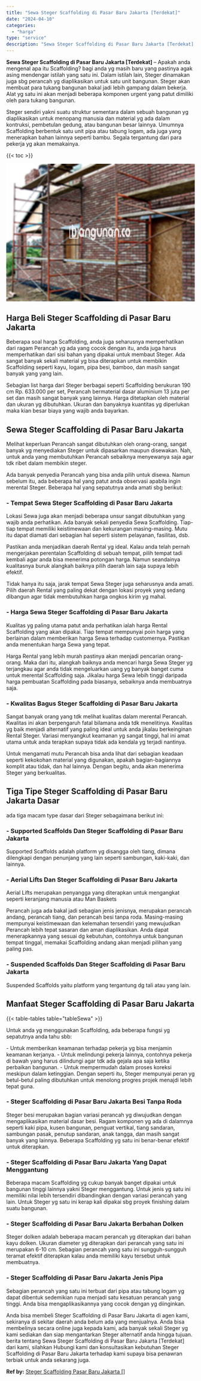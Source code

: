 ```yaml
---
title: "Sewa Steger Scaffolding di Pasar Baru Jakarta [Terdekat]"
date: "2024-04-10"
categories: 
  - "harga"
type: "service"
description: "Sewa Steger Scaffolding di Pasar Baru Jakarta [Terdekat]. Anda bisa membeli Steger Scaffolding di Pasar Baru Jakarta di agen kami, sekiranya di sekitar daera..."
---
```


**Sewa Steger Scaffolding di Pasar Baru Jakarta \[Terdekat\]** – Apakah anda mengenal apa itu Scaffolding? bagi anda yg masih baru yang pastinya agak asing mendengar istilah yang satu ini. Dalam istilah lain, Steger dinamakan juga sbg perancah yg diaplikasikan untuk satu unit bangunan. Steger akan membuat para tukang bangunan bakal jadi lebih gampang dalam bekerja. Alat yg satu ini akan menjadi beberapa komponen urgent yang patut dimiliki oleh para tukang bangunan.

Steger sendiri yakni suatu struktur sementara dalam sebuah bangunan yg diaplikasikan untuk menopang manusia dan material yg ada dalam kontruksi, pembetulan gedung, atau bangunan besar lainnya. Umumnya Scaffolding berbentuk satu unit pipa atau tabung logam, ada juga yang menerapkan bahan lainnya seperti bambu. Segala tergantung dari para pekerja yg akan memakainya.

{{< toc >}}

![Sewa Steger Scaffolding di Pasar Baru Jakarta [Terdekat]](/images/sewa-scaffolding-steger-20.png)

## Harga Beli Steger Scaffolding di Pasar Baru Jakarta

Beberapa soal harga Scaffolding, anda juga seharusnya memperhatikan dari ragam Perancah yg ada yang cocok dengan itu, anda juga harus memperhatikan dari sisi bahan yang dipakai untuk membaut Steger. Ada sangat banyak sekali material yg bisa diterapkan untuk membikin Scaffolding seperti kayu, logam, pipa besi, bamboo, dan masih sangat banyak yang yang lain.

Sebagian list harga dari Steger berbagai seperti Scaffolding berukuran 190 cm Rp. 633.000 per set, Perancah bermaterial dasar aluminium 13 juta per set dan masih sangat banyak yang lainnya. Harga ditetapkan oleh material dan ukuran yg dibutuhkan. Ukuran dan banyaknya kuantitas yg diperlukan maka kian besar biaya yang wajib anda bayarkan.

## Sewa Steger Scaffolding di Pasar Baru Jakarta

Melihat keperluan Perancah sangat dibutuhkan oleh orang-orang, sangat banyak yg menyediakan Steger untuk dipasarkan maupun disewakan. Nah, untuk anda yang membutuhkan Perancah sebaiknya menyewanya saja agar tdk ribet dalam membikin steger.

Ada banyak penyedia Perancah yang bisa anda pilih untuk disewa. Namun sebelum itu, ada beberapa hal yang patut anda observasi apabila ingin merental Steger. Beberapa hal yang sepatutnya anda amati sbg berikut:

### \- Tempat Sewa Steger Scaffolding di Pasar Baru Jakarta

Lokasi Sewa juga akan menjadi beberapa unsur sangat dibutuhkan yang wajib anda perhatikan. Ada banyak sekali penyedia Sewa Scaffolding. Tiap-tiap tempat memiliki keistimewaan dan kekurangan masing-masing. Mutu itu dapat diamati dari sebagian hal seperti sistem pelayanan, fasilitas, dsb.

Pastikan anda menjadikan daerah Rental yg ideal. Kalau anda telah pernah mengerjakan perentalan Scaffolding di sebuah tempat, pilih tempat tadi kembali agar anda bisa menerima potongan harga. Namun seandainya kualitasnya buruk alangkah baiknya pilih daerah lain saja supaya lebih efektif.

Tidak hanya itu saja, jarak tempat Sewa Steger juga seharusnya anda amati. Pilih daerah Rental yang paling dekat dengan lokasi proyek yang sedang dibangun agar tidak membutuhkan harga ongkos kirim yg mahal.

### \- Harga Sewa Steger Scaffolding di Pasar Baru Jakarta

Kualitas yg paling utama patut anda perhatikan ialah harga Rental Scaffolding yang akan dipakai. Tiap tempat mempunyai poin harga yang berlainan dalam memberikan harga Sewa terhadap customernya. Pastikan anda menentukan harga Sewa yang tepat.

Harga Rental yang lebih murah pastinya akan menjadi pencarian orang-orang. Maka dari itu, alangkah baiknya anda mencari harga Sewa Steger yg terjangkau agar anda tidak mengeluarkan uang yg banyak banget cuma untuk merental Scaffolding saja. Jikalau harga Sewa lebih tinggi daripada harga pembuatan Scaffolding pada biasanya, sebaiknya anda membuatnya saja.

### \- Kwalitas Bagus Steger Scaffolding di Pasar Baru Jakarta

Sangat banyak orang yang tdk melihat kualitas dalam merental Perancah. Kwalitas ini akan berpengaruh fatal bilamana anda tdk menelitinya. Kwalitas yg baik menjadi alternatif yang paling ideal untuk anda jikalau berkeinginan Rental Steger. Variasi menyangkut keamanan yg sangat tinggi, hal ini amat utama untuk anda terapkan supaya tidak ada kendala yg terjadi nantinya.

Untuk mengamati mutu Perancah bisa anda lihat dari sebagian keadaan seperti kekokohan material yang digunakan, apakah bagian-bagiannya komplit atau tidak, dan hal lainnya. Dengan begitu, anda akan menerima Steger yang berkualitas.

## Tiga Tipe Steger Scaffolding di Pasar Baru Jakarta Dasar

ada tiga macam type dasar dari Steger sebagaimana berikut ini:

### \- Supported Scaffolds Dan Steger Scaffolding di Pasar Baru Jakarta

Supported Scaffolds adalah platform yg disangga oleh tiang, dimana dilengkapi dengan penunjang yang lain seperti sambungan, kaki-kaki, dan lainnya.

### \- Aerial Lifts Dan Steger Scaffolding di Pasar Baru Jakarta

Aerial Lifts merupakan penyangga yang diterapkan untuk mengangkat seperti keranjang manusia atau Man Baskets

Perancah juga ada bakal jadi sebagian jenis jenisnya, merupakan perancah andang, perancah tiang, dan perancah besi tanpa roda. Masing-masing mempunyai keistimewaan dan kelemahan tersendiri yang mewujudkan Perancah lebih tepat sasaran dan aman diaplikasikan. Anda dapat menerapkannya yang sesuai dg kebutuhan, contohnya untuk bangunan tempat tinggal, memakai Scaffolding andang akan menjadi pilihan yang paling pas.

### \- Suspended Scaffolds Dan Steger Scaffolding di Pasar Baru Jakarta

Suspended Scaffolds yaitu platform yang tergantung dg tali atau yang lain.

## Manfaat Steger Scaffolding di Pasar Baru Jakarta

{{< table-tables table="tableSewa" >}}

Untuk anda yg menggunakan Scaffolding, ada beberapa fungsi yg sepatutnya anda tahu sbb:

\- Untuk memberikan keamanan terhadap pekerja yg bisa menjamin keamanan kerjanya. - Untuk melindungi pekerja lainnya, contohnya pekerja di bawah yang harus dilindungi agar tdk ada gejala apa saja ketika perbaikan bangunan. - Untuk mempermudah dalam proses koreksi meskipun dalam ketinggian. Dengan seperti itu, Steger mempunyai peran yg betul-betul paling dibutuhkan untuk menolong progres projek menajdi lebih tepat guna.

### \- Steger Scaffolding di Pasar Baru Jakarta Besi Tanpa Roda

Steger besi merupakan bagian variasi perancah yg diwujudkan dengan mengaplikasikan material dasar besi. Ragam komponen yg ada di dalamnya seperti kaki pipa, kusen bangunan, penguat vertikal, tiang sandaran, sambungan pasak, penutup sandaran, anak tangga, dan masih sangat banyak yang lainnya. Beberapa Scaffolding yg satu ini benar-benar efektif untuk diterapkan.

### \- Steger Scaffolding di Pasar Baru Jakarta Yang Dapat Menggantung

Beberapa macam Scaffolding yg cukup banyak banget dipakai untuk bangunan tinggi lainnya yakni Steger menggantung. Untuk jenis yg satu ini memiliki nilai lebih tersendiri dibandingkan dengan variasi perancah yang lain. Untuk Steger yg satu ini kerap kali dipakai sbg proyek finishing dalam suatu bangunan.

### \- Steger Scaffolding di Pasar Baru Jakarta Berbahan Dolken

Steger dolken adalah beberapa macam perancah yg diterapkan dari bahan kayu dolken. Ukuran diameter yg diterapkan dari perancah yang satu ini merupakan 6-10 cm. Sebagian perancah yang satu ini sungguh-sungguh teramat efektif diterapkan kalau anda memiliki kayu tersebut untuk membuatnya.

### \- Steger Scaffolding di Pasar Baru Jakarta Jenis Pipa

Sebagian perancah yang satu ini terbuat dari pipa atau tabung logam yg dapat dibentuk sedemikian rupa menjadi satu kesatuan perancah yang tinggi. Anda bisa mengaplikasikannya yang cocok dengan yg diinginkan.

Anda bisa membeli Steger Scaffolding di Pasar Baru Jakarta di agen kami, sekiranya di sekitar daerah anda belum ada yang menjualnya. Anda bisa membelinya secara online juga kepada kami, ada banyak sekali Steger yg kami sediakan dan siap mengantarkan Steger alternatif anda hingga tujuan. berita tentang Sewa Steger Scaffolding di Pasar Baru Jakarta \[Terdekat\] dari kami, silahkan Hubungi kami dan konsultasikan kebutuhan Steger Scaffolding di Pasar Baru Jakarta terhadap kami supaya bisa penawran terbiak untuk anda sekarang juga.

**Ref by:** [Steger Scaffolding Pasar Baru Jakarta []](https://id.wikipedia.org/wiki/Steger)
